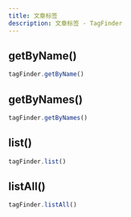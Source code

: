 ```yaml
---
title: 文章标签
description: 文章标签 - TagFinder
---
```


## getByName()

```js
tagFinder.getByName()
```

## getByNames()

```js
tagFinder.getByNames()
```

## list()

```js
tagFinder.list()
```

## listAll()

```js
tagFinder.listAll()
```
